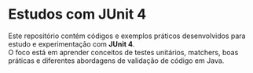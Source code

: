 # Estudos com JUnit 4

Este repositório contém códigos e exemplos práticos desenvolvidos para estudo e experimentação com **JUnit 4**.  
O foco está em aprender conceitos de testes unitários, matchers, boas práticas e diferentes abordagens de validação de código em Java.
